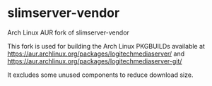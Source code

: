 # slimserver-vendor
Arch Linux AUR fork of slimserver-vendor

This fork is used for building the Arch Linux PKGBUILDs available at https://aur.archlinux.org/packages/logitechmediaserver/ and https://aur.archlinux.org/packages/logitechmediaserver-git/

It excludes some unused components to reduce download size.
